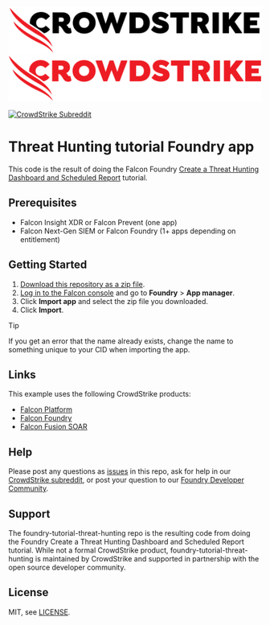 ![CrowdStrike](/images/cs-logo.png#gh-light-mode-only)
![CrowdStrike](/images/cs-logo-red.png#gh-dark-mode-only)

[![CrowdStrike Subreddit](https://img.shields.io/badge/-r%2Fcrowdstrike-white?logo=reddit&labelColor=gray&link=https%3A%2F%2Freddit.com%2Fr%2Fcrowdstrike)](https://reddit.com/r/crowdstrike)<br/>

# Threat Hunting tutorial Foundry app

This code is the result of doing the Falcon Foundry [Create a Threat Hunting Dashboard and Scheduled Report](https://falcon.crowdstrike.com/documentation/page/t2de2d0b/create-a-threat-hunting-dashboard-and-scheduled-report) tutorial.

## Prerequisites

- Falcon Insight XDR or Falcon Prevent (one app)
- Falcon Next-Gen SIEM or Falcon Foundry (1+ apps depending on entitlement)

## Getting Started

1. [Download this repository as a zip file](https://github.com/CrowdStrike/foundry-tutorial-threat-hunting/archive/refs/heads/main.zip).
2. [Log in to the Falcon console](https://falcon.crowdstrike.com/login?unilogin=true) and go to **Foundry** > **App manager**.
3. Click **Import app** and select the zip file you downloaded.
4. Click **Import**.

> [!TIP]
> If you get an error that the name already exists, change the name to something unique to your CID when importing the app.

## Links

This example uses the following CrowdStrike products:

* [Falcon Platform](https://www.crowdstrike.com/platform/)
* [Falcon Foundry](https://www.crowdstrike.com/platform/next-gen-siem/falcon-foundry/)
* [Falcon Fusion SOAR](https://www.crowdstrike.com/platform/next-gen-siem/falcon-fusion/)

## Help

Please post any questions as [issues](https://github.com/CrowdStrike/foundry-tutorial-threat-hunting/issues) in this repo, ask for help in our [CrowdStrike subreddit](https://www.reddit.com/r/crowdstrike/), or post your question to our [Foundry Developer Community](https://community.crowdstrike.com/groups/foundry-developer-community-82).

## Support

The foundry-tutorial-threat-hunting repo is the resulting code from doing the Foundry Create a Threat Hunting Dashboard and Scheduled Report tutorial. While not a formal CrowdStrike product, foundry-tutorial-threat-hunting is maintained by CrowdStrike and supported in partnership with the open source developer community.

## License

MIT, see [LICENSE](LICENSE).
